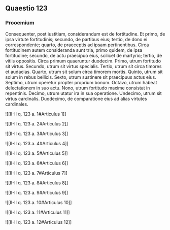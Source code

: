## Quaestio 123

### Prooemium

Consequenter, post iustitiam, considerandum est de fortitudine. Et primo, de ipsa virtute fortitudinis; secundo, de partibus eius; tertio, de dono ei correspondente; quarto, de praeceptis ad ipsam pertinentibus. Circa fortitudinem autem consideranda sunt tria, primo quidem, de ipsa fortitudine; secundo, de actu praecipuo eius, scilicet de martyrio; tertio, de vitiis oppositis. Circa primum quaeruntur duodecim. Primo, utrum fortitudo sit virtus. Secundo, utrum sit virtus specialis. Tertio, utrum sit circa timores et audacias. Quarto, utrum sit solum circa timorem mortis. Quinto, utrum sit solum in rebus bellicis. Sexto, utrum sustinere sit praecipuus actus eius. Septimo, utrum operetur propter proprium bonum. Octavo, utrum habeat delectationem in suo actu. Nono, utrum fortitudo maxime consistat in repentinis. Decimo, utrum utatur ira in sua operatione. Undecimo, utrum sit virtus cardinalis. Duodecimo, de comparatione eius ad alias virtutes cardinales.

![[II-II q. 123 a. 1#Articulus 1]]

![[II-II q. 123 a. 2#Articulus 2]]

![[II-II q. 123 a. 3#Articulus 3]]

![[II-II q. 123 a. 4#Articulus 4]]

![[II-II q. 123 a. 5#Articulus 5]]

![[II-II q. 123 a. 6#Articulus 6]]

![[II-II q. 123 a. 7#Articulus 7]]

![[II-II q. 123 a. 8#Articulus 8]]

![[II-II q. 123 a. 9#Articulus 9]]

![[II-II q. 123 a. 10#Articulus 10]]

![[II-II q. 123 a. 11#Articulus 11]]

![[II-II q. 123 a. 12#Articulus 12]]

